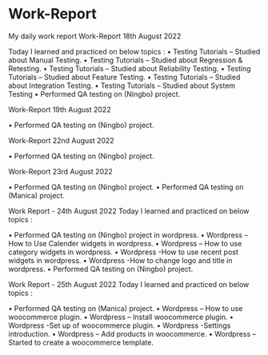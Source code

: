 # Work-Report
My daily work report
Work-Report 18th August 2022

Today I learned and practiced on below topics :
•	Testing Tutorials – Studied about Manual Testing.
•	Testing Tutorials – Studied about Regression & Retesting.
•	Testing Tutorials – Studied about Reliability Testing.
•	Testing Tutorials – Studied about Feature Testing.
•	Testing Tutorials – Studied about Integration Testing.
•	Testing Tutorials – Studied about System Testing
•	Performed QA testing on (Ningbo) project.

Work-Report 19th August 2022

•	Performed QA testing on (Ningbo) project.

Work-Report 22nd August 2022

•	Performed QA testing on (Ningbo) project.

Work-Report 23rd August 2022

•	Performed QA testing on (Ningbo) project.
•	Performed QA testing on (Manica) project.

Work Report - 24th August 2022
Today I learned and practiced on below topics :

•	Performed QA testing on (Ningbo) project in wordpress.
•	Wordpress – How to Use Calender widgets in wordpress.
•	Wordpress – How to use category widgets in wordpress.
•	Wordpress -How to use recent post widgets in wordpress.
•	Wordpress -How to change logo and title in wordpress.
•	Performed QA testing on (Ningbo) project.


Work Report - 25th August 2022
Today I learned and practiced on below topics :

•	Performed QA testing on (Manica) project.
•	Wordpress – How to use woocommerce plugin.
•	Wordpress – Install woocommerce plugin.
•	Wordpress -Set up of woocommerce plugin.
•	Wordpress -Settings introduction.
•	Wordpress – Add products in woocommerce.
•	Wordpress – Started to create a woocommerce template.



